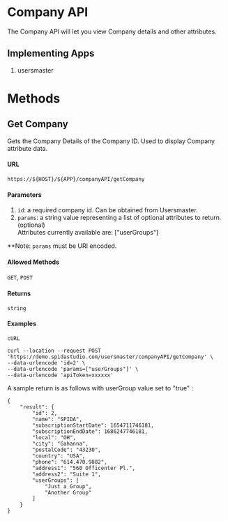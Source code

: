 Company API
============

The Company API will let you view Company details and other attributes.

## Implementing Apps

1. usersmaster

Methods
========

Get Company
----------

Gets the Company Details of the Company ID. Used to display Company attribute data.

#### URL

`https://${HOST}/${APP}/companyAPI/getCompany`

#### Parameters

1. `id`: a required company id. Can be obtained from Usersmaster.
2. `params`: a string value representing a list of optional attributes to return.(optional)   
    Attributes currently available are: ["userGroups"]

**Note: `params` must be URI encoded.

#### Allowed Methods

`GET`, `POST`

#### Returns

`string`

#### Examples
`cURL`
```
curl --location --request POST 'https://demo.spidastudio.com/usersmaster/companyAPI/getCompany' \
--data-urlencode 'id=2' \
--data-urlencode 'params=["userGroups"]' \
--data-urlencode 'apiToken=xxxxxx' 
```

A sample return is as follows with userGroup value set to "true" :

```
{
    "result": {
        "id": 2,
        "name": "SPIDA",
        "subscriptionStartDate": 1654711746181,
        "subscriptionEndDate": 1686247746181,
        "local": "OH",
        "city": "Gahanna",
        "postalCode": "43230",
        "country": "USA",
        "phone": "614.470.9882",
        "address1": "560 Officenter Pl.",
        "address2": "Suite 1",
        "userGroups": [
            "Just a Group",
            "Another Group"
        ]
    }
}
```
